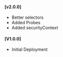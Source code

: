 #### [v2.0.0]
- Better selectors
- Added Probes
- Added securityContext

#### [V1.0.0]
* Initial Deployment
